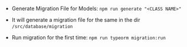 - Generate Migration File for Models: `npm run generate "<CLASS NAME>"`

* It will generate a migration file for the same in the dir
  `/src/database/migration`

- Run migration for the first time: `npm run typeorm migration:run`

<!-- delete dist > build > generate > build > run migration-->
